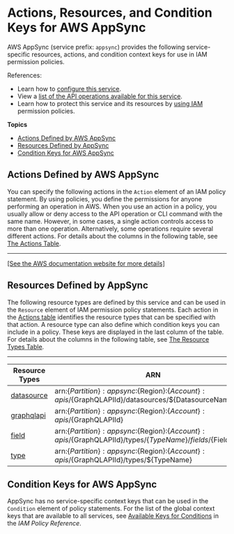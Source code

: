# Actions, Resources, and Condition Keys for AWS AppSync<a name="list_awsappsync"></a>

AWS AppSync \(service prefix: `appsync`\) provides the following service\-specific resources, actions, and condition context keys for use in IAM permission policies\.

References:
+ Learn how to [configure this service](https://docs.aws.amazon.com/appsync/latest/devguide/)\.
+ View a [list of the API operations available for this service](https://docs.aws.amazon.com/appsync/latest/APIReference/)\.
+ Learn how to protect this service and its resources by [using IAM](https://docs.aws.amazon.com/appsync/latest/devguide/security.html) permission policies\.

**Topics**
+ [Actions Defined by AWS AppSync](#awsappsync-actions-as-permissions)
+ [Resources Defined by AppSync](#awsappsync-resources-for-iam-policies)
+ [Condition Keys for AWS AppSync](#awsappsync-policy-keys)

## Actions Defined by AWS AppSync<a name="awsappsync-actions-as-permissions"></a>

You can specify the following actions in the `Action` element of an IAM policy statement\. By using policies, you define the permissions for anyone performing an operation in AWS\. When you use an action in a policy, you usually allow or deny access to the API operation or CLI command with the same name\. However, in some cases, a single action controls access to more than one operation\. Alternatively, some operations require several different actions\. For details about the columns in the following table, see [The Actions Table](reference_policies_actions-resources-contextkeys.md#actions_table)\.


****  
[\[See the AWS documentation website for more details\]](http://docs.aws.amazon.com/IAM/latest/UserGuide/list_awsappsync.html)

## Resources Defined by AppSync<a name="awsappsync-resources-for-iam-policies"></a>

The following resource types are defined by this service and can be used in the `Resource` element of IAM permission policy statements\. Each action in the [Actions table](#awsappsync-actions-as-permissions) identifies the resource types that can be specified with that action\. A resource type can also define which condition keys you can include in a policy\. These keys are displayed in the last column of the table\. For details about the columns in the following table, see [The Resource Types Table](reference_policies_actions-resources-contextkeys.md#resources_table)\.


****  

| Resource Types | ARN | Condition Keys | 
| --- | --- | --- | 
|   [ datasource ](https://docs.aws.amazon.com/appsync/latest/devguide/attaching-a-data-source.html)  |  arn:$\{Partition\}:appsync:$\{Region\}:$\{Account\}:apis/$\{GraphQLAPIId\}/datasources/$\{DatasourceName\}  |  | 
|   [ graphqlapi ](https://docs.aws.amazon.com/appsync/latest/devguide/designing-a-graphql-api.html)  |  arn:$\{Partition\}:appsync:$\{Region\}:$\{Account\}:apis/$\{GraphQLAPIId\}  |  | 
|   [ field ](https://docs.aws.amazon.com/appsync/latest/devguide/configuring-resolvers.html)  |  arn:$\{Partition\}:appsync:$\{Region\}:$\{Account\}:apis/$\{GraphQLAPIId\}/types/$\{TypeName\}/fields/$\{FieldName\}  |  | 
|   [ type ](https://docs.aws.amazon.com/appsync/latest/devguide/designing-your-schema.html#adding-a-root-query-type)  |  arn:$\{Partition\}:appsync:$\{Region\}:$\{Account\}:apis/$\{GraphQLAPIId\}/types/$\{TypeName\}  |  | 

## Condition Keys for AWS AppSync<a name="awsappsync-policy-keys"></a>

AppSync has no service\-specific context keys that can be used in the `Condition` element of policy statements\. For the list of the global context keys that are available to all services, see [Available Keys for Conditions](reference_policies_condition-keys.html#AvailableKeys) in the *IAM Policy Reference*\.